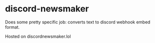 # discord-newsmaker
Does some pretty specific job: converts text to discord webhook embed format.

Hosted on discordnewsmaker.lol
